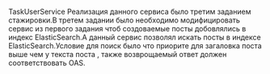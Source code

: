 TaskUserService Реализация данного сервиса было третим заданием стажировки.В третем задании было необходимо модифицировать сервис из первого задания чтоб создоваемые посты добовлялись в индекс ElasticSearch.А данный сервис позволял искать посты в индексе ElasticSearch.Условие для поиск было что приорите для загаловка поста выше чем у текста поста , также возврощаемый ответ должен соответствовать OAS.
